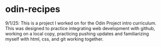 # odin-recipes

9/1/25: This is a project I worked on for the Odin Project intro curriculum. This was designed to practice integrating web development with github, working on a local copy, practicing pushing updates and familiarizing myself with html, css, and git working together.